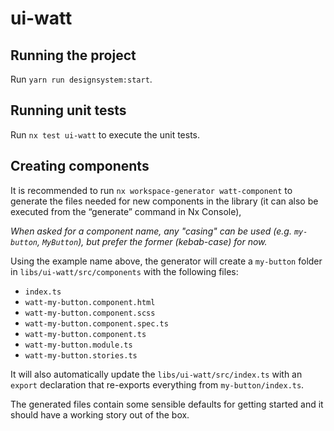 # ui-watt

## Running the project

Run `yarn run designsystem:start`.

## Running unit tests

Run `nx test ui-watt` to execute the unit tests.

## Creating components

It is recommended to run `nx workspace-generator watt-component` to generate
the files needed for new components in the library (it can also be executed
from the “generate” command in Nx Console),

_When asked for a component name, any "casing" can be used (e.g. `my-button`, `MyButton`), but prefer the former (kebab-case) for now._

Using the example name above, the generator will create a `my-button` folder in `libs/ui-watt/src/components` with the following files:

- `index.ts`
- `watt-my-button.component.html`
- `watt-my-button.component.scss`
- `watt-my-button.component.spec.ts`
- `watt-my-button.component.ts`
- `watt-my-button.module.ts`
- `watt-my-button.stories.ts`

It will also automatically update the `libs/ui-watt/src/index.ts` with an
`export` declaration that re-exports everything from `my-button/index.ts`.

The generated files contain some sensible defaults for getting started and
it should have a working story out of the box.
